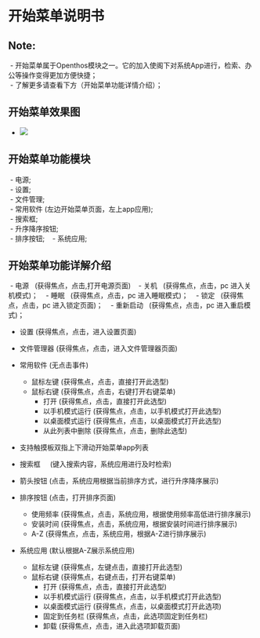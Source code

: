 # 开始菜单说明书

## Note:
  - 开始菜单属于Openthos模块之一。它的加入使阁下对系统App进行，检索、办公等操作变得更加方便快捷；  
  - 了解更多请查看下方（开始菜单功能详情介绍）；
  
## 开始菜单效果图
  - ![](https://github.com/openthos/systemui-analysis/blob/master/ImageView/startMenu.png)
  
## 开始菜单功能模块
  - 电源;  
  - 设置;  
  - 文件管理;  
  - 常用软件 (左边开始菜单页面，左上app应用);  
  - 搜索框;  
  - 升序降序按钮;  
  - 排序按钮;    
  - 系统应用;  

## 开始菜单功能详解介绍
  - 电源    (获得焦点，点击,打开电源页面)
    - 关机   (获得焦点，点击，pc 进入关机模式)；
    - 睡眠   (获得焦点，点击，pc 进入睡眠模式)；
    - 锁定   (获得焦点，点击，pc 进入锁定页面)；
    - 重新启动   (获得焦点，点击，pc 进入重启模式)；
    
  - 设置   (获得焦点，点击，进入设置页面)

  - 文件管理器    (获得焦点，点击，进入文件管理器页面)

  - 常用软件    (无点击事件)
    - 鼠标左键    (获得焦点，点击，直接打开此选型)
    - 鼠标右键    (获得焦点，点击，右键打开右键菜单)
      - 打开    (获得焦点，点击，直接打开此选型)
      - 以手机模式运行    (获得焦点，点击，以手机模式打开此选型)
      - 以桌面模式运行    (获得焦点，点击，以桌面模式打开此选型)
      - 从此列表中删除    (获得焦点，点击，删除此选型)

  - 支持触摸板双指上下滑动开始菜单app列表

  - 搜索框     (键入搜索内容，系统应用进行及时检索)

  - 箭头按钮     (点击，系统应用根据当前排序方式，进行升序降序展示)

  - 排序按钮    (点击，打开排序页面)
    - 使用频率    (获得焦点，点击，系统应用，根据使用频率高低进行排序展示)
    - 安装时间    (获得焦点，点击，系统应用，根据安装时间进行排序展示)
    - A-Z     (获得焦点，点击，系统应用，根据A-Z进行排序展示)

  - 系统应用     (默认根据A-Z展示系统应用)
    - 鼠标左键     (获得焦点，左键点击，直接打开此选型)
    - 鼠标右键      (获得焦点，右键点击，打开右键菜单)
      - 打开     (获得焦点，点击，直接打开此选型)
      - 以手机模式运行     (获得焦点，点击，以手机模式打开此选型)
      - 以桌面模式运行     (获得焦点，点击，以桌面模式打开此选项)
      - 固定到任务栏     (获得焦点，点击，此选项固定到任务栏)
      - 卸载     (获得焦点，点击，进入此选项卸载页面)
